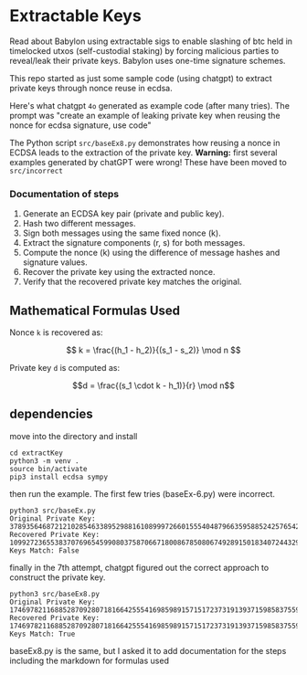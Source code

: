 # Extractable Keys
Read about Babylon using extractable sigs to enable slashing of btc held in timelocked utxos (self-custodial staking)
by forcing malicious parties to reveal/leak their private keys. Babylon uses one-time signature schemes. 

This repo started as just some sample code (using chatgpt) to extract private keys through nonce reuse in ecdsa.

Here's what chatgpt `4o` generated as example code (after many tries). 
The prompt was "create an example of leaking private key when reusing the nonce for ecdsa signature, use code"

The Python script `src/baseEx8.py` demonstrates how reusing a nonce in ECDSA leads to the extraction of the private key.
**Warning:** first several examples generated by chatGPT were wrong! These have been moved to `src/incorrect`

### Documentation of steps
1. Generate an ECDSA key pair (private and public key).
2. Hash two different messages.
3. Sign both messages using the same fixed nonce (k).
4. Extract the signature components (r, s) for both messages.
5. Compute the nonce (k) using the difference of message hashes and signature values.
6. Recover the private key using the extracted nonce.
7. Verify that the recovered private key matches the original.

## Mathematical Formulas Used

Nonce `k` is recovered as:

$$ k = \frac{(h_1 - h_2)}{(s_1 - s_2)} \mod n $$

Private key `d` is computed as:

```math
d = \frac{(s_1 \cdot k - h_1)}{r} \mod n
```


## dependencies
move into the directory and install 

```
cd extractKey
python3 -m venv .
source bin/activate
pip3 install ecdsa sympy
```

then run the example. The first few tries (baseEx-6.py) were incorrect. 

```@zsh
python3 src/baseEx.py
Original Private Key: 37893564687212102854633895298816108999726601555404879663595885242576542215566
Recovered Private Key: 109927236553837076965459908037587066718008678508067492891501834072443292643148
Keys Match: False
```

finally in the 7th attempt, chatgpt figured out the correct approach to construct the private key.

```
python3 src/baseEx8.py
Original Private Key: 17469782116885287092807181664255541698598915715172373191393715985837559617263
Recovered Private Key: 17469782116885287092807181664255541698598915715172373191393715985837559617263
Keys Match: True
```
baseEx8.py is the same, but I asked it to add documentation for the steps including the markdown for formulas used


